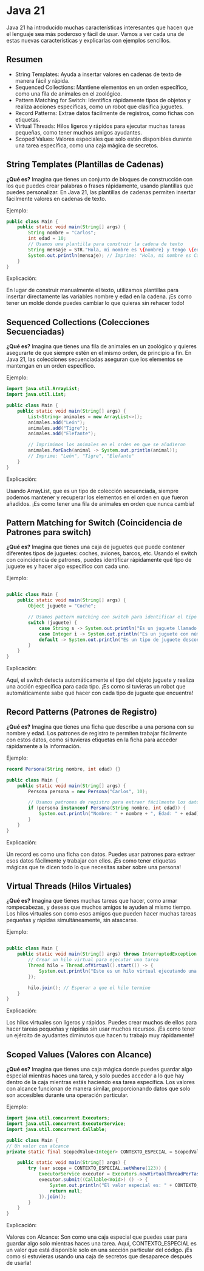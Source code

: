 # Java 21

Java 21 ha introducido muchas características interesantes que hacen que el lenguaje sea más poderoso y fácil de usar. Vamos a ver cada una de estas nuevas características y explicarlas con ejemplos sencillos.

## Resumen
- String Templates: Ayuda a insertar valores en cadenas de texto de manera fácil y rápida.
- Sequenced Collections: Mantiene elementos en un orden específico, como una fila de animales en el zoológico.
- Pattern Matching for Switch: Identifica rápidamente tipos de objetos y realiza acciones específicas, como un robot que clasifica juguetes.
- Record Patterns: Extrae datos fácilmente de registros, como fichas con etiquetas.
- Virtual Threads: Hilos ligeros y rápidos para ejecutar muchas tareas pequeñas, como tener muchos amigos ayudantes.
- Scoped Values: Valores especiales que solo están disponibles durante una tarea específica, como una caja mágica de secretos.

## String Templates (Plantillas de Cadenas)
**¿Qué es?**
Imagina que tienes un conjunto de bloques de construcción con los que puedes crear palabras o frases rápidamente, usando plantillas que puedes personalizar. En Java 21, las plantillas de cadenas permiten insertar fácilmente valores en cadenas de texto.

Ejemplo:

```java
public class Main {
    public static void main(String[] args) {
        String nombre = "Carlos";
        int edad = 10;
        // Usamos una plantilla para construir la cadena de texto
        String mensaje = STR."Hola, mi nombre es \{nombre} y tengo \{edad} años.";
        System.out.println(mensaje); // Imprime: "Hola, mi nombre es Carlos y tengo 10 años."
    }
}
```
Explicación:

En lugar de construir manualmente el texto, utilizamos plantillas para insertar directamente las variables nombre y edad en la cadena. ¡Es como tener un molde donde puedes cambiar lo que quieras sin rehacer todo!

## Sequenced Collections (Colecciones Secuenciadas)
**¿Qué es?**
Imagina que tienes una fila de animales en un zoológico y quieres asegurarte de que siempre estén en el mismo orden, de principio a fin. En Java 21, las colecciones secuenciadas aseguran que los elementos se mantengan en un orden específico.

Ejemplo:

```java
import java.util.ArrayList;
import java.util.List;

public class Main {
    public static void main(String[] args) {
        List<String> animales = new ArrayList<>();
        animales.add("León");
        animales.add("Tigre");
        animales.add("Elefante");

        // Imprimimos los animales en el orden en que se añadieron
        animales.forEach(animal -> System.out.println(animal));
        // Imprime: "León", "Tigre", "Elefante"
    }
}
```
Explicación:

Usando ArrayList, que es un tipo de colección secuenciada, siempre podemos mantener y recuperar los elementos en el orden en que fueron añadidos. ¡Es como tener una fila de animales en orden que nunca cambia!
## Pattern Matching for Switch (Coincidencia de Patrones para switch)
**¿Qué es?**
Imagina que tienes una caja de juguetes que puede contener diferentes tipos de juguetes: coches, aviones, barcos, etc. Usando el switch con coincidencia de patrones, puedes identificar rápidamente qué tipo de juguete es y hacer algo específico con cada uno.

Ejemplo:

```java

public class Main {
    public static void main(String[] args) {
        Object juguete = "Coche";

        // Usamos pattern matching con switch para identificar el tipo de juguete
        switch (juguete) {
            case String s -> System.out.println("Es un juguete llamado: " + s);
            case Integer i -> System.out.println("Es un juguete con número: " + i);
            default -> System.out.println("Es un tipo de juguete desconocido");
        }
    }
}
```
Explicación:

Aquí, el switch detecta automáticamente el tipo del objeto juguete y realiza una acción específica para cada tipo. ¡Es como si tuvieras un robot que automáticamente sabe qué hacer con cada tipo de juguete que encuentra!

## Record Patterns (Patrones de Registro)
**¿Qué es?**
Imagina que tienes una ficha que describe a una persona con su nombre y edad. Los patrones de registro te permiten trabajar fácilmente con estos datos, como si tuvieras etiquetas en la ficha para acceder rápidamente a la información.

Ejemplo:

```java
record Persona(String nombre, int edad) {}

public class Main {
    public static void main(String[] args) {
        Persona persona = new Persona("Carlos", 10);

        // Usamos patrones de registro para extraer fácilmente los datos
        if (persona instanceof Persona(String nombre, int edad)) {
            System.out.println("Nombre: " + nombre + ", Edad: " + edad);
        }
    }
}
```
Explicación:

Un record es como una ficha con datos. Puedes usar patrones para extraer esos datos fácilmente y trabajar con ellos. ¡Es como tener etiquetas mágicas que te dicen todo lo que necesitas saber sobre una persona!

## Virtual Threads (Hilos Virtuales)
**¿Qué es?**
Imagina que tienes muchas tareas que hacer, como armar rompecabezas, y deseas que muchos amigos te ayuden al mismo tiempo. Los hilos virtuales son como esos amigos que pueden hacer muchas tareas pequeñas y rápidas simultáneamente, sin atascarse.

Ejemplo:

```java

public class Main {
    public static void main(String[] args) throws InterruptedException {
        // Crear un hilo virtual para ejecutar una tarea
        Thread hilo = Thread.ofVirtual().start(() -> {
            System.out.println("Este es un hilo virtual ejecutando una tarea.");
        });

        hilo.join(); // Esperar a que el hilo termine
    }
}
```
Explicación:

Los hilos virtuales son ligeros y rápidos. Puedes crear muchos de ellos para hacer tareas pequeñas y rápidas sin usar muchos recursos. ¡Es como tener un ejército de ayudantes diminutos que hacen tu trabajo muy rápidamente!

## Scoped Values (Valores con Alcance)
**¿Qué es?**
Imagina que tienes una caja mágica donde puedes guardar algo especial mientras haces una tarea, y solo puedes acceder a lo que hay dentro de la caja mientras estás haciendo esa tarea específica. Los valores con alcance funcionan de manera similar, proporcionando datos que solo son accesibles durante una operación particular.

Ejemplo:

```java
import java.util.concurrent.Executors;
import java.util.concurrent.ExecutorService;
import java.util.concurrent.Callable;

public class Main {
// Un valor con alcance
private static final ScopedValue<Integer> CONTEXTO_ESPECIAL = ScopedValue.newInstance();

    public static void main(String[] args) {
        try (var scope = CONTEXTO_ESPECIAL.setWhere(123)) {
            ExecutorService executor = Executors.newVirtualThreadPerTaskExecutor();
            executor.submit((Callable<Void>) () -> {
                System.out.println("El valor especial es: " + CONTEXTO_ESPECIAL.get());
                return null;
            }).join();
        }
    }
}
```
Explicación:

Valores con Alcance: Son como una caja especial que puedes usar para guardar algo solo mientras haces una tarea. Aquí, CONTEXTO_ESPECIAL es un valor que está disponible solo en una sección particular del código. ¡Es como si estuvieras usando una caja de secretos que desaparece después de usarla!

